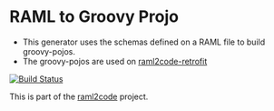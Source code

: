 # RAML to Groovy Projo
- This generator uses the schemas defined on a RAML file to build groovy-pojos.
- The groovy-pojos are used on [raml2code-retrofit](https://github.com/gextech/raml2code-retrofit)

[![Build Status](https://img.shields.io/travis/gextech/raml2code-groovy-pojo/master.svg?style=flat)](https://travis-ci.org/gextech/raml2code-groovy-pojo)

This is part of the [raml2code](git@github.com:gextech/raml2code.git) project.
